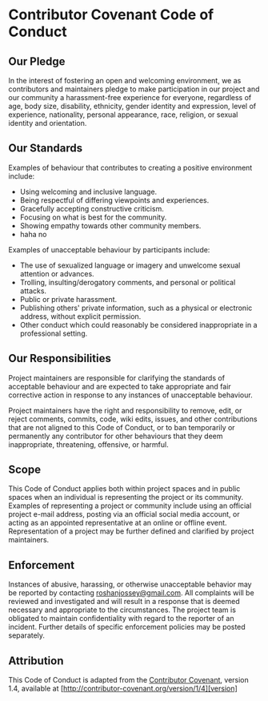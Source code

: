 # Contributor Covenant Code of Conduct

## Our Pledge

In the interest of fostering an open and welcoming environment, we as
contributors and maintainers pledge to make participation in our project and
our community a harassment-free experience for everyone, regardless of age, body
size, disability, ethnicity, gender identity and expression, level of experience,
nationality, personal appearance, race, religion, or sexual identity and
orientation.

## Our Standards

Examples of behaviour that contributes to creating a positive environment
include:

*   Using welcoming and inclusive language.
*   Being respectful of differing viewpoints and experiences.
*   Gracefully accepting constructive criticism.
*   Focusing on what is best for the community.
*   Showing empathy towards other community members.
*   haha no

Examples of unacceptable behaviour by participants include:

*   The use of sexualized language or imagery and unwelcome sexual attention or advances.
*   Trolling, insulting/derogatory comments, and personal or political attacks.
*   Public or private harassment.
*   Publishing others' private information, such as a physical or electronic address, without explicit permission.
*   Other conduct which could reasonably be considered inappropriate in a professional setting.

## Our Responsibilities

Project maintainers are responsible for clarifying the standards of acceptable
behaviour and are expected to take appropriate and fair corrective action in
response to any instances of unacceptable behaviour.

Project maintainers have the right and responsibility to remove, edit, or
reject comments, commits, code, wiki edits, issues, and other contributions
that are not aligned to this Code of Conduct, or to ban temporarily or
permanently any contributor for other behaviours that they deem inappropriate,
threatening, offensive, or harmful.

## Scope

This Code of Conduct applies both within project spaces and in public spaces
when an individual is representing the project or its community. Examples of
representing a project or community include using an official project e-mail
address, posting via an official social media account, or acting as an appointed
representative at an online or offline event. Representation of a project may be
further defined and clarified by project maintainers.

## Enforcement

Instances of abusive, harassing, or otherwise unacceptable behavior may be
reported by contacting [roshanjossey@gmail.com](mailto:roshanjossey@gmail.com).
All complaints will be reviewed and investigated and will result in a response
that is deemed necessary and appropriate to the circumstances. The project team
is obligated to maintain confidentiality with regard to the reporter of an
incident. Further details of specific enforcement policies may be posted
separately.

## Attribution

This Code of Conduct is adapted from the [Contributor Covenant][homepage], version 1.4,
available at [http://contributor-covenant.org/version/1/4][version]

[homepage]: http://contributor-covenant.org
[version]: http://contributor-covenant.org/version/1/4/
